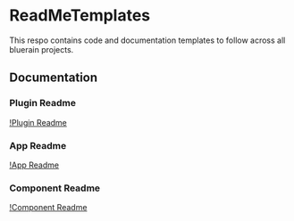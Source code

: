 # ReadMeTemplates

This respo contains code and documentation templates to follow across all bluerain projects.

## Documentation

### Plugin Readme
[!Plugin Readme](https://github.com/BlueEastCode/BlueEastTemplates/blob/master/templates/PluginTemplate.md)

### App Readme
[!App Readme](https://github.com/BlueEastCode/BlueEastTemplates/blob/master/templates/AppTemplate.md)

### Component Readme
[!Component Readme](https://github.com/BlueEastCode/BlueEastTemplates/blob/master/templates/ComponentTemplate.md)
